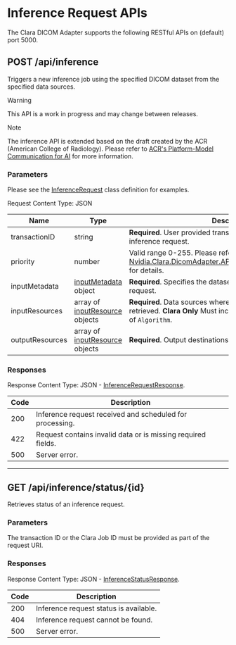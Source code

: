 # Inference Request APIs

The Clara DICOM Adapter supports the following RESTful APIs on (default) port 5000.

## POST /api/inference

Triggers a new inference job using the specified DICOM dataset from the specified data sources.

> [!Warning]
> This API is a work in progress and may change between releases.

> [!Note]
> The inference API is extended based on the draft created by the ACR (American College of Radiology).
> Please refer to [ACR's Platform-Model Communication for AI](https://www.acrdsi.org/-/media/DSI/Files/ACR-DSI-Model-API.pdf)
> for more information.

### Parameters

Please see the [InferenceRequest](xref:Nvidia.Clara.DicomAdapter.API.Rest.InferenceRequest) class
definition for examples.

Request Content Type: JSON

| Name            | Type                                                                                                | Description                                                                                                                                                                       |
| --------------- | --------------------------------------------------------------------------------------------------- | --------------------------------------------------------------------------------------------------------------------------------------------------------------------------------- |
| transactionID   | string                                                                                              | **Required**. User provided transaction ID for correlating an inference request.                                                                                                  |
| priority        | number                                                                                              | Valid range 0-255. Please refer to [Nvidia.Clara.DicomAdapter.API.Rest.InferenceRequest.Priority](xref:Nvidia.Clara.DicomAdapter.API.Rest.InferenceRequest.Priority) for details. |
| inputMetadata   | [inputMetadata](xref:Nvidia.Clara.DicomAdapter.API.Rest.InferenceRequestMetadata) object            | **Required**. Specifies the dataset associated with the inference request.                                                                                                        |
| inputResources  | array of [inputResource](xref:Nvidia.Clara.DicomAdapter.API.Rest.RequestInputDataResource) objects  | **Required**. Data sources where the specified dataset to be retrieved. **Clara Only** Must include one `interface` that is type of `Algorithm`.                                  |
| outputResources | array of [inputResource](xref:Nvidia.Clara.DicomAdapter.API.Rest.RequestOutputDataResource) objects | **Required**. Output destinations where results are exported to.                                                                                                                  |

### Responses

Response Content Type: JSON - [InferenceRequestResponse](xref:Nvidia.Clara.DicomAdapter.API.Rest.InferenceRequestResponse).

| Code | Description                                                  |
| ---- | ------------------------------------------------------------ |
| 200  | Inference request received and scheduled for processing.     |
| 422  | Request contains invalid data or is missing required fields. |
| 500  | Server error.                                                |

---

## GET /api/inference/status/{id}

Retrieves status of an inference request.

### Parameters

The transaction ID or the Clara Job ID must be provided as part of the request URI.

### Responses

Response Content Type: JSON - [InferenceStatusResponse](xref:Nvidia.Clara.DicomAdapter.API.Rest.InferenceStatusResponse).

| Code | Description                            |
| ---- | -------------------------------------- |
| 200  | Inference request status is available. |
| 404  | Inference request cannot be found.     |
| 500  | Server error.                          |

